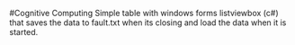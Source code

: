 #Cognitive Computing
Simple table with windows forms listviewbox (c#) that saves the data to fault.txt when its closing and load the data when it is started.
